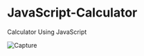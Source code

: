 # JavaScript-Calculator
Calculator Using JavaScript

![Capture](https://user-images.githubusercontent.com/106744622/189149797-4e7e6565-16ef-480b-a2c8-c62ee5aa64be.PNG)

